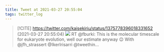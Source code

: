 ```yaml
---
title: Tweet at 2021-03-27 20:55:04
tags: twitter_log
---
```


> [!CITE] https://twitter.com/kaisekiriu/status/1375778396018331652 (2021-03-27 20:55:04)
> ![](https://twitter.com/kaisekiriu/status/1375778396018331652)
> RT @fburki: This is the molecular timescale for eukaryote evolution, well our estimate anyway 😉 With @jfh_strassert @IkerIrisarri @tweethin…
